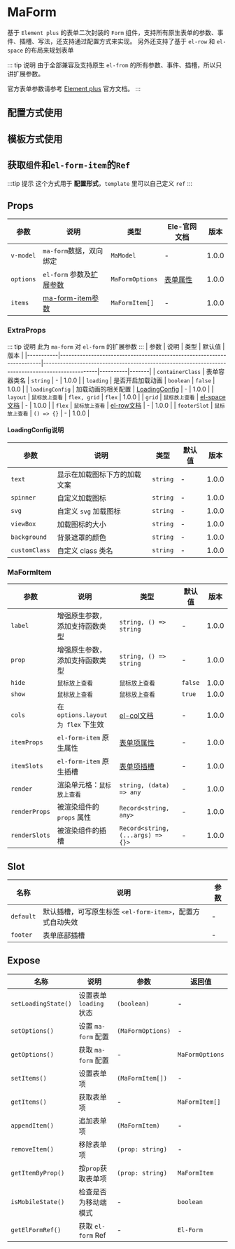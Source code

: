 # MaForm

基于 `Element plus` 的表单二次封装的 `Form` 组件，支持所有原生表单的参数、事件、插槽、写法，还支持通过配置方式来实现。
另外还支持了基于 `el-row` 和 `el-space` 的布局来规划表单

::: tip 说明
由于全部兼容及支持原生 `el-from` 的所有参数、事件、插槽，所以只讲扩展参数。

官方表单参数请参考 [Element plus](https://element-plus.org/zh-CN/component/form.html) 官方文档。
:::

## 配置方式使用
<DemoPreview dir="demos/ma-form/config" />

## 模板方式使用
<DemoPreview dir="demos/ma-form/template" />

## 获取`组件`和`el-form-item`的`Ref`
:::tip 提示
这个方式用于 **配置形式**，`template` 里可以自己定义 `ref` 
:::

<DemoPreview dir="demos/ma-form/getRef" />

## Props

| 参数        | 说明                             | 类型         | Ele-官网文档                                                                   | 版本    |
|-----------|--------------------------------|-------------------|----------------------------------------------------------------------------|-------|
| `v-model` | `ma-form`数据，双向绑定               | `MaModel`   | -                                                                          | 1.0.0 |
| `options` | `el-form` 参数及[扩展参数](#extraprops) | `MaFormOptions`   | [表单属性](https://element-plus.org/zh-CN/component/form.html#form-attributes) | 1.0.0 |
| `items`   | [ma-form-item参数](#maformitem)  | `MaFormItem[]` | -                                                                          | 1.0.0 |

### ExtraProps
::: tip 说明
此为 `ma-form` 对 `el-form` 的扩展参数
:::
| 参数        | 说明                                                                    | 类型                                                                                              | 默认值      | 版本    |
|-----------|-----------------------------------------------------------------------|-------------------------------------------------------------------------------------------------|----------|-------|
| `containerClass` | 表单容器类名                                                                  | `string`                                                                                        | -        | 1.0.0 |
| `loading` | 是否开启加载动画                                                              | `boolean`                                                                                       | `false`  | 1.0.0 |
| `loadingConfig` | 加载动画的相关配置                                                             | [LoadingConfig](#loadingconfig说明)                                                               | -        | 1.0.0 |
| `layout` | <el-tooltip content="布局方式，在使用`flex`时，可在 `item` 的 `itemProps` 配置项里设置 `cols` 参数 ，默认值：`flex`">`鼠标放上查看`</el-tooltip>  | `flex, grid` | `flex` | 1.0.0 |
| `grid` | <el-tooltip content=" `grid` 布局，在 `layout` 为 `grid` 时生效。实际是用的 `el-space`，配置可参考 `element-plus` 的 `el-space` 文档">`鼠标放上查看`</el-tooltip> | [el-space文档](https://element-plus.org/zh-CN/component/space.html#attributes)     | -        | 1.0.0 |
| `flex` | <el-tooltip content=" `flex` 布局，在 `layout` 为 `flex` 时生效。实际是用的 `el-row`，配置可参考 `element-plus` 的 `el-row` 文档">`鼠标放上查看`</el-tooltip> | [el-row文档](https://element-plus.org/zh-CN/component/layout.html#row-attributes)     | -        | 1.0.0 |
| `footerSlot` | <el-tooltip content="配置型插槽，在 `template` 写法为 #footer">`鼠标放上查看`</el-tooltip>       | `() => {}`  | -  | 1.0.0 |

#### LoadingConfig说明
| 参数        | 说明      | 类型   | 默认值 | 版本    |
|-----------|----------|------|-----|-------|
| `text` | 显示在加载图标下方的加载文案   | `string`  | -   | 1.0.0 |
| `spinner` | 自定义加载图标   | `string` | -   | 1.0.0 |
| `svg` | 自定义 `svg` 加载图标   | `string` | -   | 1.0.0 |
| `viewBox` | 加载图标的大小   | `string` | -   | 1.0.0 |
| `background` | 背景遮罩的颜色   | `string` | -   | 1.0.0 |
| `customClass` | 自定义 class 类名   | `string` | -   | 1.0.0 |

### MaFormItem

| 参数             | 说明                                                                                                                                                                              | 类型                                                                                                 | 默认值     | 版本    |
|----------------|---------------------------------------------------------------------------------------------------------------------------------------------------------------------------------|----------------------------------------------------------------------------------------------------|---------|-------|
| `label`        | 增强原生参数，添加支持函数类型                                                                                                                                                                 | `string, () => string`                                                                             | -       | 1.0.0 |
| `prop`         | 增强原生参数，添加支持函数类型                                                                                                                                                                 | `string, () => string`                                                                             | -       | 1.0.0 |
| `hide`   | <el-tooltip content="是否隐藏该项，隐藏后还是有数据的，默认: `false`，自定义组件下可能无效">`鼠标放上查看`</el-tooltip>                                                                                             | <el-tooltip content="boolean, (item: MaFormItem, model: MaModel) => boolean">`鼠标放上查看`</el-tooltip> | `false` | 1.0.0 |
| `show` | <el-tooltip content="是否显示该项，不显示后实际不渲染，也没有数据，默认: `true`，自定义组件下可能无效">`鼠标放上查看`</el-tooltip>                                                                                        | <el-tooltip content="boolean, (item: MaFormItem, model: MaModel) => boolean">`鼠标放上查看`</el-tooltip> | `true`  | 1.0.0 |
| `cols` | 在 `options.layout 为 flex` 下生效                                                                                                                                                   | [el-col文档](https://element-plus.org/zh-CN/component/layout.html#col-attributes)                    | -       | 1.0.0 |
| `itemProps` | `el-form-item` 原生属性                                                                                                                                                             | [表单项属性](https://element-plus.org/zh-CN/component/form.html#formitem-attributes)                    | -       | 1.0.0 |
| `itemSlots` | `el-form-item` 原生插槽                                                                                                                                                             | [表单项插槽](https://element-plus.org/zh-CN/component/form.html#formitem-slots)                         | -       | 1.0.0 |
| `render` | 渲染单元格：<el-tooltip content="设置要渲染的组件，可设置 `element plus` 的所有 `form` 组件，例如：`input`, `datePicker`，也可以传入 `tsx`, `jsx` 语法的虚拟dom，也可以传入一个组件，函数式，例如：() => ElInput">`鼠标放上查看`</el-tooltip> | `string, (data) => any`                                                                            | -       | 1.0.0 |
| `renderProps` | 被渲染组件的 `props` 属性                                                                                                                                                               | `Record<string, any>`                                                                              | -       | 1.0.0 |
| `renderSlots` | 被渲染组件的插槽  | `Record<string, (...args) => {}>`                                                                  | -       | 1.0.0 |

## Slot

| 名称              | 说明                                    | 参数 |
|-----------------|---------------------------------------|----|
| `default`       | 默认插槽，可写原生标签 `<el-form-item>`，配置方式自动失效 | -  |
| `footer`        | 表单底部插槽                                | -  |


## Expose
| 名称                  | 说明                | 参数                | 返回值             |
|---------------------|-------------------|-------------------|-----------------|
| `setLoadingState()` | 设置表单 `loading` 状态 | `(boolean)`       | -               |
| `setOptions()`      | 设置 `ma-form` 配置   | `(MaFormOptions)` | -               |
| `getOptions()`      | 获取 `ma-form` 配置   | -                 | `MaFormOptions` |
| `setItems()`        | 设置表单项             | `(MaFormItem[])`  | -               |
| `getItems()`        | 获取表单项             | -                 | `MaFormItem[]`  |
| `appendItem()`      | 追加表单项             | `(MaFormItem)`    | -               |
| `removeItem()`      | 移除表单项             | `(prop: string)`  | -              |
| `getItemByProp()`   | 按`prop`获取表单项      | `(prop: string)`  | `MaFormItem`    |
| `isMobileState()`   | 检查是否为移动端模式        | -                 | `boolean`    |
| `getElFormRef()`    | 获取 `el-form` Ref  | -                 | `El-Form`       |
